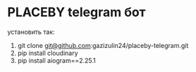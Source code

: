 <h1>PLACEBY telegram бот </h1>
установить так:

1. git clone git@github.com:gazizulin24/placeby-telegram.git
2. pip install cloudinary
3. pip install aiogram==2.25.1

